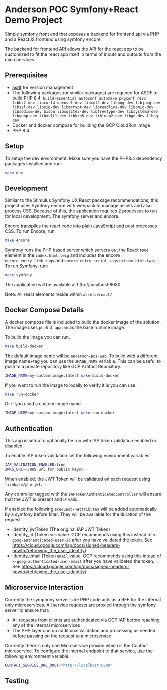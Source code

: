 # Anderson POC Symfony+React Demo Project

Simple symfony front end that exposes a backend for frontend api via PHP and a ReactJS frontend using symfony encore.

The backend for frontend API allows the API for the react app to be customized to fit the react app itself in terms of inputs and outputs from the microservices.

## Prerequisites

- [asdf](https://asdf-vm.com/) for version management
- The following packages (or similar packages) are required for ASDF to build PHP 8.4: `build-essential autoconf automake pkgconf re2c libbz2-dev libcurl4-openssl-dev libxml2-dev libpng-dev libjpeg-dev libssl-dev libzip-dev libmcrypt-dev libreadline-dev libonig-dev libsodium-dev bison libsqlite3-dev libfreetype-dev libsystemd-dev libwebp-dev libxslt1-dev libkrb5-dev libldap2-dev libgd-dev libpq-dev`
- Docker and docker compose for building the GCP CloudRun image
- PHP 8.4

## Setup

To setup the dev environment. Make sure you have the PHP8.4 dependency packages installed and run:

```bash
make dev
```

## Development

Simliar to the Stimulus Symfony UX React package recommendations, this project uses Symfony encore with webpack to manage assets and also process CSS.
Because of this, the application requires 2 processes to run for local development. The symfony server and encore.

Encore transpiles the react code into plain JavaScript and post processes CSS.
To run Encore, run:

```bash
make encore
```

Symfony runs the PHP based server which servers out the React root element in the `index.html.twig` and includes the encore `encore_entry_link_tags` and `encore_entry_script_tags` in `base.html.twig`.
To run Symfony, run:

```bash
make symfony
```

The application will be available at http://localhost:8080

Note: All react elements reside within `assets/react/`

## Docker Compose Details

A docker compose file is included to build the docker image of the solution. The image uses `php8.4-apache` as the base runtime image.

To build the image you can run.

```bash
make build-docker
```

The default image name will be `anderson-pos-web`. To build with a different image name+tag you can use the `IMAGE_NAME` variable. This can be useful to push to a private repository like GCP Artifact Repository.

```bash
IMAGE_NAME=my-custom-image:latest make build-docker
```

If you want to run the image to locally to verify it is you can use.

```bash
make run-docker
```

Or if you used a custom image name

```bash
IMAGE_NAME=my-custom-image:latest make run-docker
```

## Authentication

This app is setup to optionally be run with IAP token validation enabled or disabled.

To enable IAP token validation set the following environment variables:

```bash
IAP_VALIDATION_ENABLED=true
JWKS_URI=<JWKS url for public keys>
```

When enabled, the JWT Token will be validated on each request using `firebase/php-jwt`.

Any controller tagged with the `IAPTokenAuthenticatedController` will ensure that the JWT is present and is valid.

If enabled the following `$request->attributes` will be added automatically by a symfony before filter. They will be available for the duration of the request

- identity_jwtToken (The original IAP JWT Token)
- identity_id (Token `sub` value. GCP recommends using this instead of `x-goog-authenticated-user-id` after you have validated the token. See https://cloud.google.com/iap/docs/signed-headers-howto#retrieving_the_user_identity)
- identity_email (Token `email` value. GCP recommends using this intead of `x-goog-authenticated-user-email` after you have validated the token. See https://cloud.google.com/iap/docs/signed-headers-howto#retrieving_the_user_identity)

## Microservice Interaction

Currently the symphony server side PHP code acts as a BFF for the internal only microservices.
All service requests are proxied through the symfony server to ensure that:

- All requests from clients are authenticated via GCP IAP before reaching any of the internal microservices
- The PHP layer can do additional validation and processing as needed before passing on the request to a microservice

Currently there is only one Microservice proxied which is the Contact microservice. To configure the internal endpoint to that service, use the following environment variable:

```bash
CONTACT_SERVICE_URL_ROOT="http://localhost:8888"
```

## Testing
